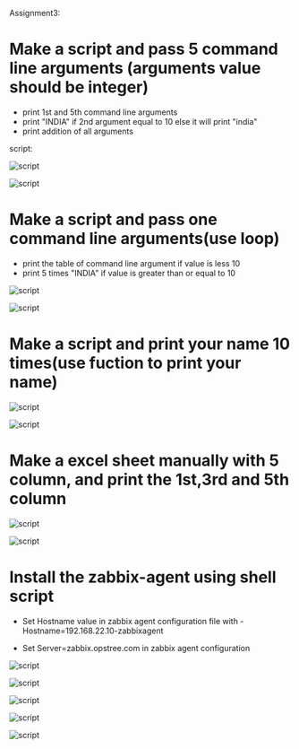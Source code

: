 

Assignment3:

# Make a script and pass 5 command line arguments (arguments value should be integer)

- print 1st and 5th command line arguments
- print &quot;INDIA&quot; if 2nd argument equal to 10 else it will print &quot;india&quot;
- print addition of all arguments

script:

![script](https://github.com/arunkundrupu1990/ninja\_linux/blob/master/day3/images/01.png)

![script](https://github.com/arunkundrupu1990/ninja\_linux/blob/master/day3/images/01\_output.png)



# Make a script and pass one command line arguments(use loop)

- print the table of command line argument if value is less 10
- print 5 times &quot;INDIA&quot; if value is greater than or equal to 10

![script](https://github.com/arunkundrupu1990/ninja\_linux/blob/master/day3/images/2.png)

![script](https://github.com/arunkundrupu1990/ninja\_linux/blob/master/day3/images/02\_output.png)

# Make a script and print your name 10 times(use fuction to print your name)

![script](https://github.com/arunkundrupu1990/ninja\_linux/blob/master/day3/images/03.png)

![script](https://github.com/arunkundrupu1990/ninja\_linux/blob/master/day3/images/03\_output.png)

# Make a excel sheet manually with 5 column, and print the 1st,3rd and 5th column

![script](https://github.com/arunkundrupu1990/ninja\_linux/blob/master/day3/images/04.png)

![script](https://github.com/arunkundrupu1990/ninja\_linux/blob/master/day3/images/04\_output.png)

# Install the zabbix-agent using shell script

- Set Hostname value in zabbix agent configuration file with - Hostname=192.168.22.10-zabbixagent

- Set Server=zabbix.opstree.com in zabbix agent configuration

![script](https://github.com/arunkundrupu1990/ninja\_linux/blob/master/day3/images/05.png)

![script](https://github.com/arunkundrupu1990/ninja\_linux/blob/master/day3/images/05\_zabix\_agent2.png)

![script](https://github.com/arunkundrupu1990/ninja\_linux/blob/master/day3/images/05\_zabix\_service.png)

![script](https://github.com/arunkundrupu1990/ninja\_linux/blob/master/day3/images/05\_zabix\_check%20zabix%20config%20file.png)

![script](https://github.com/arunkundrupu1990/ninja\_linux/blob/master/day3/images/05\_zabix\_check%20zabix%20config%20file1.png)



